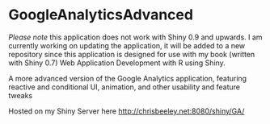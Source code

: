 GoogleAnalyticsAdvanced
=======================

*Please note* this application does not work with Shiny 0.9 and upwards. I am currently working on updating the application, it will be added to a new repository since this application is designed for use with my book (written with Shiny 0.7) Web Application Development with R using Shiny.

A more advanced version of the Google Analytics application, featuring reactive and conditional UI, animation, and other usability and feature tweaks

Hosted on my Shiny Server here http://chrisbeeley.net:8080/shiny/GA/
